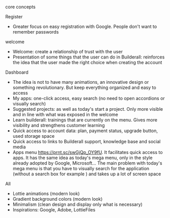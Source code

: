 core concepts

Register
- Greater focus on easy registration with Google. People don't want to remember passwords

welcome
- Welcome: create a relationship of trust with the user
- Presentation of some things that the user can do in Builderall: reinforces the idea that the user made the right choice when creating the account

Dashboard
- The idea is not to have many animations, an innovative design or something revolutionary. But keep everything organized and easy to access
- My apps: one-click access, easy search (no need to open accordions or visually search)
- Suggested projects: as well as today's start a project. Only more visible and in line with what was exposed in the welcome
- Learn builderall: trainings that are currently on the menu. Gives more visibility and strengthens customer learning
- Quick access to account data: plan, payment status, upgrade button, used storage space
- Quick access to links to Builderall support, knowledge base and social media
- Apps menu https://prnt.sc/swGjQp_OY9fU. It facilitates quick access to apps. It has the same idea as today's mega menu, only in the style already adopted by Google, Microsoft... The main problem with today's mega menu is that you have to visually search for the application (without a search box for example ) and takes up a lot of screen space

All
- Lottie animations (modern look)
- Gradient background colors (modern look)
- Minimalism (clean design and display only what is necessary)
- Inspirations: Google, Adobe, LottieFiles